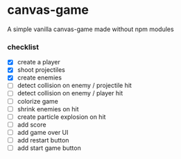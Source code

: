 # canvas-game

A simple vanilla canvas-game made without npm modules

### checklist

- [x] create a player
- [x] shoot projectiles
- [x] create enemies
- [ ] detect collision on enemy / projectile hit
- [ ] detect collision on enemy / player hit
- [ ] colorize game
- [ ] shrink enemies on hit
- [ ] create particle explosion on hit
- [ ] add score
- [ ] add game over UI
- [ ] add restart button
- [ ] add start game button

